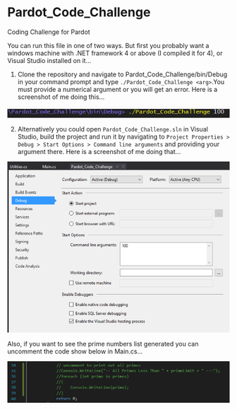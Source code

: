 # Pardot_Code_Challenge
Coding Challenge for Pardot

You can run this file in one of two ways. But first you probably want a windows machine with .NET framework 4 or above (I compiled it for 4), or Visual Studio installed on it...

1. Clone the repository and navigate to Pardot_Code_Challenge/bin/Debug in your command prompt and type `./Pardot_Code_Challenge <arg>`.You  must provide a numerical argument or you will get an error. Here is a screenshot of me doing this...

![Alt text](pardot_1.png?blob=true)
    
2. Alternatively you could open `Pardot_Code_Challenge.sln` in Visual Studio, build the project and run it by navigating to `Project Properties > Debug > Start Options > Command line arguments` and providing your argument there. Here is a screenshot of me doing that...

![Alt text](/pardot_2.png?raw=true "Visual Studio run")
    
Also, if you want to see the prime numbers list generated you can uncomment the code show below in Main.cs...

![Alt text](/pardot_3.png?raw=true "print primes list")
